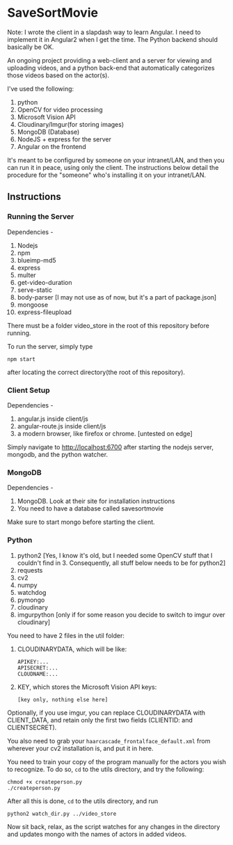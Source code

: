 # SaveSortMovie #
Note: I wrote the client in a slapdash way to learn Angular. I need to implement it in Angular2 when I get the time.
The Python backend should basically be OK.

An ongoing project providing a web-client and a server for viewing and uploading videos, and a python back-end that automatically categorizes those videos based on the actor(s).


I've used the following:

	
1. python
2. OpenCV for video processing
3. Microsoft Vision API
4. Cloudinary/Imgur(for storing images)
5. MongoDB (Database)
6. NodeJS + express for the server
7. Angular on the frontend


It's meant to be configured by someone on your intranet/LAN, and then you can run it in peace, using only the client. The instructions below detail the procedure for the "someone" who's installing it on your intranet/LAN.

## Instructions ##

###  Running the Server ###
Dependencies - 


1. Nodejs
2. npm
3. blueimp-md5
4. express
5. multer
6. get-video-duration
7. serve-static
8. body-parser [I may not use as of now, but it's a part of package.json]
9. mongoose
10. express-fileupload

There must be a folder video_store in the root of this repository before running.

To run the server, simply type 

```npm start```

after locating the correct directory(the root of this repository).

### Client Setup ###

Dependencies - 

1. angular.js inside client/js
2. angular-route.js inside client/js
3. a modern browser, like firefox or chrome. [untested on edge]

Simply navigate to [http://localhost:6700](http://locahost:6700/) after starting the nodejs server, mongodb, and the python watcher.

### MongoDB ###

Dependencies - 

1. MongoDB. Look at their site for installation instructions
2. You need to have a database called savesortmovie

Make sure to start mongo before starting the client.

### Python ###

1. python2 [Yes, I know it's old, but I needed some OpenCV stuff that I couldn't find in 3. Consequently, all stuff below needs to be for python2]
2. requests
3. cv2
4. numpy
5. watchdog
6. pymongo
7. cloudinary
7. imgurpython [only if for some reason you decide to switch to imgur over cloudinary]

You need to have 2 files in the util folder: 

1. CLOUDINARYDATA, which will be like:

   ```
   APIKEY:...
   APISECRET:...
   CLOUDNAME:...
   ```
2. KEY, which stores the Microsoft Vision API keys: 
   
   ```
   [key only, nothing else here]
   ```

Optionally, if you use imgur, you can replace CLOUDINARYDATA with CLIENT_DATA, and retain only the first two fields (CLIENTID: and CLIENTSECRET).

You also need to grab your `haarcascade_frontalface_default.xml` from wherever your cv2 installation is, and put it in here.

You need to train your copy of the program manually for the actors you wish to recognize. To do so, `cd` to the utils directory, and try the following: 


```
chmod +x createperson.py
./createperson.py
```

After all this is done, `cd` to the utils directory, and run

```
python2 watch_dir.py ../video_store
```
	
Now sit back, relax, as the script watches for any changes in the directory and updates mongo with the names of actors in added videos.
	


